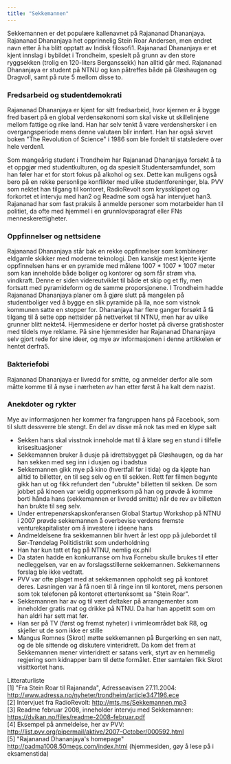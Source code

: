```yaml
---
title: "Sekkemannen"
---
```


Sekkemannen er det populære kallenavnet på Rajananad Dhananjaya. Rajananad Dhananjaya het opprinnelig Stein Roar Andersen, men endret navn etter å ha blitt opptatt av Indisk filosofi1. Rajananad Dhananjaya er et kjent innslag i bybildet i Trondheim, spesielt på grunn av den store ryggsekken (trolig en 120-liters Berganssekk) han alltid går med. Rajananad Dhananjaya er student på NTNU og kan påtreffes både på Gløshaugen og Dragvoll, samt på rute 5 mellom disse to.

### Fredsarbeid og studentdemokrati
Rajananad Dhananjaya er kjent for sitt fredsarbeid, hvor kjernen er å bygge fred basert på en global verdensøkonomi som skal viske ut skillelinjene mellom fattige og rike land. Han har selv tenkt å være verdenshersker i en overgangsperiode mens denne valutaen blir innført. Han har også skrvet boken "The Revolution of Science" i 1986 som ble fordelt til statsledere over hele verden1.

Som mangeårig student i Trondheim har Rajananad Dhananjaya forsøkt å ta et oppgjør med studentkulturen, og da spesielt Studentersamfundet, som han føler har et for stort fokus på alkohol og sex. Dette kan muligens også bero på en rekke personlige konflikter med ulike studentforeninger, bla. PVV som nektet han tilgang til kontoret, RadioRevolt som kryssklippet og forkortet et intervju med han2 og Readme som også har intervjuet han3. Rajananad har som fast praksis å anmelde personer som motarbeider han til politiet, da ofte med hjemmel i en grunnlovsparagraf eller FNs menneskerettigheter.

### Oppfinnelser og nettsidene
Rajananad Dhananjaya står bak en rekke oppfinnelser som kombinerer eldgamle skikker med moderne teknologi. Den kanskje mest kjente kjente oppfinnelsen hans er en pyramide med målene 1007 * 1007 * 1007 meter som kan inneholde både boliger og kontorer og som får strøm vha. vindkraft. Denne er siden videreutviklet til både et skip og et fly, men fortsatt med pyramideform og de samme proporsjonene. I Trondheim hadde Rajananad Dhananjaya planer om å gjøre slutt på mangelen på studentboliger ved å bygge en slik pyramide på Ila, noe som vistnok kommunen satte en stopper for.
Dhananjaya har flere ganger forsøkt å få tilgang til å sette opp nettsider på nettverket til NTNU, men har av ulike grunner blitt nektet4. Hjemmesidene er derfor hostet på diverse gratishoster med tildels mye reklame. 
På sine hjemmesider har Rajananad Dhananjaya selv gjort rede for sine ideer, og mye av informasjonen i denne artikkelen er hentet derfra5.

### Bakteriefobi
Rajananad Dhananjaya er livredd for smitte, og anmelder derfor alle som måtte komme til å nyse i nærheten av han etter først å ha kalt dem nazist.

### Anekdoter og rykter
Mye av informasjonen her kommer fra fangruppen hans på Facebook, som til slutt dessverre ble stengt. En del av disse må nok tas med en klype salt

- Sekken hans skal visstnok inneholde mat til å klare seg en stund i tilfelle krisesituasjoner
- Sekkemannen bruker å dusje på idrettsbygget på Gløshaugen, og da har han sekken med seg inn i dusjen og i badstua
- Sekkemannen gikk mye på kino (hvertfall før i tida) og da kjøpte han alltid to billetter, en til seg selv og en til sekken. Rett før filmen begynte gikk han ut og fikk refundert den "ubrukte" billetten til sekken. De som jobbet på kinoen var veldig oppmerksom på han og prøvde å komme borti hånda hans (sekkemannen er livredd smitte) når de rev av billetten han brukte til seg selv. 
- Under entrepenørskapskonferansen Global Startup Workshop på NTNU i 2007 prøvde sekkemannen å overbevise verdens fremste venturekapitalister om å investere i ideene hans
- Andmeldelsene fra sekkemannen blir hvert år lest opp på julebordet til Sør-Trøndelag Politidistrikt som underholdning
- Han har kun tatt et fag på NTNU, nemlig ex.phil
- Da staten hadde en konkurranse om hva Fornebu skulle brukes til etter nedleggelsen, var en av forslagsstillerne sekkemannen. Sekkemannens forslag ble ikke vedtatt.
- PVV var ofte plaget med at sekkemannen oppholdt seg på kontoret deres. Løsningen var å få noen til å ringe inn til kontoret, mens personen som tok telefonen på kontoret ettertenksomt sa "Stein Roar".
- Sekkemannen har av og til vært deltaker på arrangementer som inneholder gratis mat og drikke på NTNU. Da har han appetitt som om han aldri har sett mat før.
- Han ser på TV (først og fremst nyheter) i vrimleområdet bak R8, og skjeller ut de som ikke er stille
- Mangus Romnes (Skrot) møtte sekkemannen på Burgerking en sen natt, og de ble sittende og diskutere vinteridrett. Da kom det frem at Sekkemannen mener vinteridrett er satans verk, styrt av en hemmelig regjering som kidnapper barn til dette formålet. Etter samtalen fikk Skrot visittkortet hans.

Litteraturliste    
[1] "Fra Stein Roar til Rajananda", Adresseavisen 27.11.2004: http://www.adressa.no/nyheter/trondheim/article347196.ece    
[2] Intervjuet fra RadioRevolt: http://mts.ms/Sekkemannen.mp3    
[3] Readme februar 2008, inneholder intervju med Sekkemannen: https://dvikan.no/files/readme-2008-februar.pdf    
[4] Eksempel på anmeldelse, her av PVV: http://list.pvv.org/pipermail/aktive/2007-October/000592.html    
[5] "Rajananad Dhananjaya's homepage" http://padma1008.50megs.com/index.html (hjemmesiden, gøy å lese på i eksamenstida)